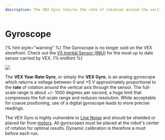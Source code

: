 ```yaml
---
description: The VEX Gyro returns the rate of rotation around the veritcal axis.
---
```


# Gyroscope

{% hint style="warning" %}
The Gyroscope is no longer sold on the VEX storefront. Check out the [V5 Inertial Sensor \(IMU\)](imu.md) for the most up to date sensor carried by VEX.
{% endhint %}

![](https://phabricator.purduesigbots.com/file/data/p7jm7bskc4bq23bdhvxn/PHID-FILE-w3fvfl5l6ijotesvazfz/vex_gyro.jpg)

The **VEX Yaw-Rate Gyro**, or simply the **VEX Gyro**, is an analog gyroscope which returns a voltage between 0 and +5 V approximately proportional to the **rate** of rotation around the vertical axis through the sensor. The full-scale range is about +/- 1000 degrees per second, a huge limit that compresses the full-scale range and reduces resolution. While acceptable for coarse positioning, use of a digital gyroscope leads to more precise readings.

The VEX Gyro is highly vulnerable to [Line Noise](../line-noise.md) and should be shielded or placed far from [motors](../vex-electronics/motors.md). All gyroscopes must be placed at the robot's center of rotation for optimal results. Dynamic calibration is therefore a must before each run.

